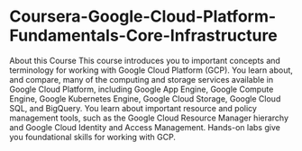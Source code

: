 # Coursera-Google-Cloud-Platform-Fundamentals-Core-Infrastructure
About this Course 
This course introduces you to important concepts and terminology for working with Google Cloud Platform (GCP). You learn about, and compare, many of the computing and storage services available in Google Cloud Platform, including Google App Engine, Google Compute Engine, Google Kubernetes Engine, Google Cloud Storage, Google Cloud SQL, and BigQuery. You learn about important resource and policy management tools, such as the Google Cloud Resource Manager hierarchy and Google Cloud Identity and Access Management. Hands-on labs give you foundational skills for working with GCP.

